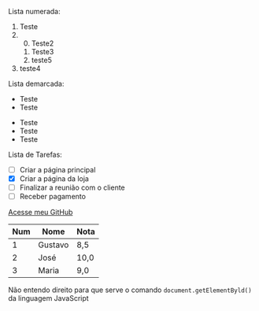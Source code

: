 Lista numerada:

1. Teste
2. 0. Teste2
   1. Teste3
   1. teste5
 999. teste4

Lista demarcada:

- Teste
- Teste
* Teste
 * Teste
* Teste 

Lista de Tarefas:

- [ ] Criar a página principal
- [x] Criar a página da loja
- [ ] Finalizar a reunião com o cliente
- [ ] Receber pagamento

[Acesse meu GitHub](https://github.com/CarlosRocha-98/teste1.git)

Num | Nome |Nota
---|---|---
1 | Gustavo | 8,5
2 | José | 10,0
3 | Maria | 9,0

Não entendo direito para que serve o comando `document.getElementByld()` da linguagem JavaScript





